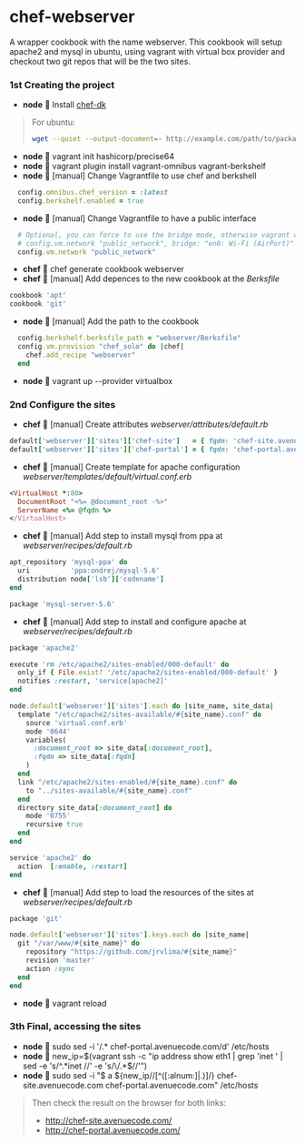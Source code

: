 # chef-webserver
A wrapper cookbook with the name webserver. This cookbook will setup apache2 and mysql in ubuntu, using vagrant with virtual box provider and checkout two git repos that will be the two sites.




### 1st Creating the project

- **node** :stew: Install [chef-dk](https://downloads.chef.io/chef-dk/)

> For ubuntu:
>
> ```bash
> wget --quiet --output-document=- http://example.com/path/to/package.deb && dpkg --install - `ls chef_*`
> ```

- **node** :stew: vagrant init hashicorp/precise64
- **node** :stew: vagrant plugin install vagrant-omnibus vagrant-berkshelf
- **node** :stew: [manual] Change Vagrantfile to use chef and berkshell

```ruby
  config.omnibus.chef_version = :latest
  config.berkshelf.enabled = true
```

- **node** :stew: [manual] Change Vagrantfile to have a public interface

```ruby
  # Optional, you can force to use the bridge mode, otherwise vagrant will ask you about it.
  # config.vm.network "public_network", bridge: "en0: Wi-Fi (AirPort)"
  config.vm.network "public_network"
```

- **chef** :hocho: chef generate cookbook webserver
- **chef** :hocho: [manual] Add depences to the new cookbook at the *Berksfile*

```ruby
cookbook 'apt'
cookbook 'git'
```

- **node** :stew: [manual] Add the path to the cookbook

```ruby
  config.berkshelf.berksfile_path = "webserver/Berksfile"
  config.vm.provision "chef_solo" do |chef|
    chef.add_recipe "webserver"
  end
```

- **node** :stew: vagrant up --provider virtualbox



### 2nd Configure the sites

- **chef** :hocho: [manual] Create attributes *webserver/attributes/default.rb*

```ruby
default['webserver']['sites']['chef-site']   = { fqdn: 'chef-site.avenuecode.com',   document_root: '/var/www/chef-site'  }
default['webserver']['sites']['chef-portal'] = { fqdn: 'chef-portal.avenuecode.com', document_root: '/var/www/chef-portal'}
```

- **chef** :hocho: [manual] Create template for apache configuration *webserver/templates/default/virtual.conf.erb*

```ruby
<VirtualHost *:80>
  DocumentRoot "<%= @document_root -%>"
  ServerName <%= @fqdn %>
</VirtualHost>
```

- **chef** :hocho: [manual] Add step to install mysql from ppa at *webserver/recipes/default.rb*

```ruby
apt_repository 'mysql-ppa' do
  uri          'ppa:ondrej/mysql-5.6'
  distribution node['lsb']['codename']
end

package 'mysql-server-5.6'
```

- **chef** :hocho: [manual] Add step to install and configure apache at *webserver/recipes/default.rb*

```ruby
package 'apache2'

execute 'rm /etc/apache2/sites-enabled/000-default' do
  only_if { File.exist? '/etc/apache2/sites-enabled/000-default' }
  notifies :restart, 'service[apache2]'
end

node.default['webserver']['sites'].each do |site_name, site_data|
  template "/etc/apache2/sites-available/#{site_name}.conf" do
    source 'virtual.conf.erb'
    mode '0644'
    variables(
      :document_root => site_data[:document_root],
      :fqdn => site_data[:fqdn]
    )
  end
  link "/etc/apache2/sites-enabled/#{site_name}.conf" do
    to "../sites-available/#{site_name}.conf"
  end
  directory site_data[:document_root] do
    mode '0755'
    recursive true
  end
end

service 'apache2' do
  action  [:enable, :restart]
end
```

- **chef** :hocho: [manual] Add step to load the resources of the sites at *webserver/recipes/default.rb*

```ruby
package 'git'

node.default['webserver']['sites'].keys.each do |site_name|
  git "/var/www/#{site_name}" do
    repository "https://github.com/jrvlima/#{site_name}"
    revision 'master'
    action :sync
  end
end
```

- **node** :stew: vagrant reload




### 3th Final, accessing the sites
- **node** :stew: sudo sed -i '/.* chef-portal.avenuecode.com/d' /etc/hosts
- **node** :stew: new_ip=$(vagrant ssh -c "ip address show eth1 | grep 'inet ' | sed -e 's/^.*inet //' -e 's/\/.*$//'")
- **node** :stew: sudo sed -i "$ a ${new_ip//[^([:alnum:]|\.)]/} chef-site.avenuecode.com chef-portal.avenuecode.com" /etc/hosts

> Then check the result on the browser for both links:
> - http://chef-site.avenuecode.com/
> - http://chef-portal.avenuecode.com/
